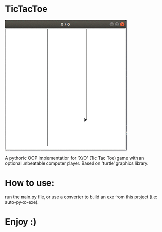 # TicTacToe

![](sample.gif)

A pythonic OOP implementation for 'X/O' (Tic Tac Toe) game with an optional
unbeatable computer player.
Based on 'turtle' graphics library.

# How to use:
run the main.py file, or use a converter to build an exe from this project (i.e: auto-py-to-exe).

# Enjoy :)
